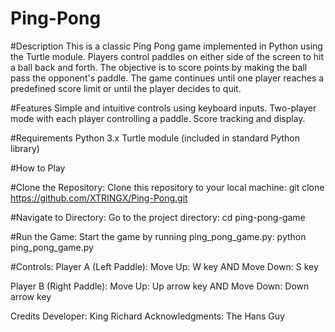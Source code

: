 # Ping-Pong

#Description
This is a classic Ping Pong game implemented in Python using the Turtle module. Players control paddles on either side of the screen to hit a ball back and forth. 
The objective is to score points by making the ball pass the opponent's paddle. 
The game continues until one player reaches a predefined score limit or until the player decides to quit.

#Features
Simple and intuitive controls using keyboard inputs.
Two-player mode with each player controlling a paddle.
Score tracking and display.

#Requirements
Python 3.x
Turtle module (included in standard Python library)

#How to Play

#Clone the Repository: Clone this repository to your local machine:
git clone https://github.com/XTRINGX/Ping-Pong.git

#Navigate to Directory: Go to the project directory:
cd ping-pong-game

#Run the Game: Start the game by running ping_pong_game.py:
python ping_pong_game.py

#Controls:
Player A (Left Paddle):
Move Up: W key AND 
Move Down: S key

Player B (Right Paddle):
Move Up: Up arrow key AND 
Move Down: Down arrow key

Credits
Developer: King Richard
Acknowledgments: The Hans Guy
